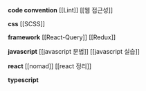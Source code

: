 
**code convention**
[[Lint]]
[[웹 접근성]]

**css**
[[SCSS]]

**framework**
[[React-Query]]
[[Redux]]

**javascript**
[[javascript 문법]]
[[javascript 실습]]

**react**
[[nomad]]
[[react 정리]]

**typescript**


